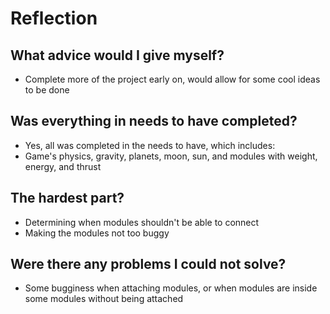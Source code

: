 # Reflection
## What advice would I give myself?
- Complete more of the project early on, would allow for some cool ideas to be done
## Was everything in needs to have completed?
- Yes, all was completed in the needs to have, which includes:
- Game's physics, gravity, planets, moon, sun, and modules with weight, energy, and thrust
## The hardest part?
- Determining when modules shouldn't be able to connect
- Making the modules not too buggy
## Were there any problems I could not solve?
- Some bugginess when attaching modules, or when modules are inside some modules without being attached